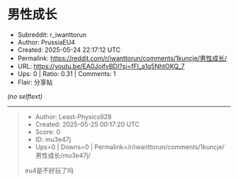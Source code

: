 # 男性成长

- Subreddit: r_iwanttorun
- Author: PrussiaEU4
- Created: 2025-05-24 22:17:12 UTC
- Permalink: https://reddit.com/r/iwanttorun/comments/1kuncje/男性成长/
- URL: https://youtu.be/EA0JojfvBDI?si=fFl_a1q5NhtOKQ_7
- Ups: 0 | Ratio: 0.31 | Comments: 1
- Flair: 分享帖

_(no selftext)_

---

> - Author: Least-Physics928
> - Created: 2025-05-25 00:17:20 UTC
> - Score: 0
> - ID: mu3e47j
> - Ups=0 | Downs=0 | Permalink=/r/iwanttorun/comments/1kuncje/男性成长/mu3e47j/
>
> eu4是不好玩了吗
